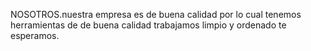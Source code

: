 NOSOTROS.nuestra empresa  es de buena calidad  por lo cual tenemos  herramientas de  de buena calidad trabajamos limpio y ordenado  te esperamos.

